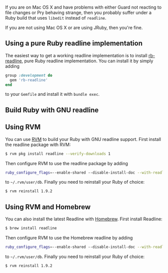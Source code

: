 If you are on Mac OS X and have problems with either Guard not reacting to file changes or Pry behaving strange, then you probably suffer under a Ruby build that uses `libedit` instead of `readline`.

If you are not using Mac OS X or are using JRuby, then you're fine.

## Using a pure Ruby readline implementation

The easiest way to get a working readline implementation is to install [rb-readline](https://github.com/luislavena/rb-readline), pure Ruby readline implementation. You can install it by simply adding

```Ruby
group :development do
  gem 'rb-readline'
end
```

to your `Gemfile` and install it with `bundle exec`.

## Build Ruby with GNU readline

## Using RVM

You can use [RVM](https://rvm.io/) to build your Ruby with GNU readline support. First install the readline package with RVM:

```Bash
$ rvm pkg install readline --verify-downloads 1
```

Then configure RVM to use the readline package by adding

```Bash
ruby_configure_flags=--enable-shared --disable-install-doc --with-readline-dir="$rvm_path/usr"
```

to `~/.rvm/user/db`. Finally you need to reinstall your Ruby of choice:

```Bash
$ rvm reinstall 1.9.2
```

## Using RVM and Homebrew

You can also install the latest Readline with [Homebrew](http://mxcl.github.com/homebrew/). First install Readline:

```Bash
$ brew install readline
```

Then configure RVM to use the Homebrew readline by adding

```Bash
ruby_configure_flags=--enable-shared --disable-install-doc --with-readline-dir=/usr/local/opt/readline
```

to `~/.rvm/user/db`. Finally you need to reinstall your Ruby of choice:

```Bash
$ rvm reinstall 1.9.2
```